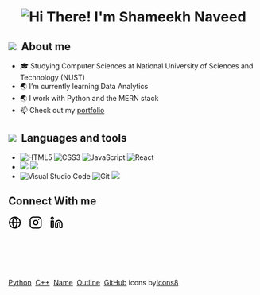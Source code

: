 <h1 align="center">
<img src="https://readme-typing-svg.herokuapp.com?font=times+new+roman&size=21&color=000000&background=FF391900&center=true&vCenter=true&lines=Hello!+I'm+Shameekh+Naveed;Nice+to+meet+you" alt="Hi There! I'm Shameekh Naveed">
</h1>
<h2><img src="https://img.icons8.com/doodle/30/000000/name.png"/>&nbsp;&nbsp;About me</h2>
<ul>
<li>🎓  Studying Computer Sciences at National University of Sciences and Technology (NUST)</li>
<li>🌏  I’m currently learning Data Analytics </li>
<li>🌏  I work with Python and the MERN stack </li>
<li>📫  Check out my <a href="https://shameekhn.netlify.app">portfolio </a></li>
</ul>
<h2><img src="https://img.icons8.com/cotton/30/000000/outline.png"/>&nbsp;&nbsp;Languages and tools</h2>
<ul>
<li>
<img alt="HTML5" width="26px" src="https://cdn.jsdelivr.net/gh/devicons/devicon/icons/html5/html5-original.svg">
<img alt="CSS3" width="26px" src="https://cdn.jsdelivr.net/gh/devicons/devicon/icons/css3/css3-original.svg">
<img alt="JavaScript" width="26px" src="https://cdn.jsdelivr.net/gh/devicons/devicon/icons/javascript/javascript-original.svg">
<img alt="React" width="26px" src="https://cdn.jsdelivr.net/gh/devicons/devicon/icons/react/react-original.svg">
</li>

<li>
<img src="https://img.icons8.com/fluency/30/000000/python.png"/>
<img src="https://img.icons8.com/color/30/000000/c-plus-plus-logo.png"/>
</li>

<li>
<img alt="Visual Studio Code" width="26px" src="https://cdn.jsdelivr.net/gh/devicons/devicon/icons/vscode/vscode-original.svg">
<img alt="Git" width="26px" src="https://cdn.jsdelivr.net/gh/devicons/devicon/icons/git/git-original.svg">
<img src="https://img.icons8.com/ios-glyphs/30/000000/github.png"/>
</li>
</ul>

<h2>Connect With me</h2>
<a target="_blank" href="https://shameekhn.netlify.app"><img src="img/globe-light.svg" width="26px"></a>&nbsp;&nbsp;&nbsp;
<a target="_blank" href="https://www.instagram.com/sham._.kh/"><img src="img/instagram-light.svg" width="26px"></a>&nbsp;&nbsp;&nbsp;
<a target="_blank" href="https://www.linkedin.com/in/shameekh-naveed/"><img src="img/linkedin-light.svg" width="26px"></a>


<br><br><br><br>
<footer><a target="_blank" href="https://icons8.com/icon/13441/python">Python</a>
&nbsp;<a target="_blank" href="https://icons8.com/icon/40669/c++">C++</a>
&nbsp;<a target="_blank" href="https://icons8.com/icon/MXJBhIDosJsE/name">Name</a>
&nbsp;<a target="_blank" href="https://icons8.com/icon/65372/outline">Outline</a>
&nbsp;<a target="_blank" href="https://icons8.com/icon/62856/github">GitHub</a>&nbsp;icons by<a target="_blank" href="https://icons8.com">Icons8</a>
</footer>
<!--
Icons courtesy: https://github.com/codeSTACKr/codeSTACKr
-->
<!---
Shameekh-Naveed/Shameekh-Naveed is a ✨ special ✨ repository because its `README.md` (this file) appears on your GitHub profile.
You can click the Preview link to take a look at your changes.
--->
